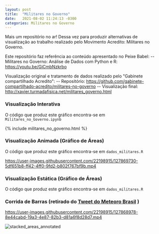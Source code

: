```yaml
---
layout: post
title:  "Militares no Governo"
date:   2021-08-02 11:24:13 -0300
categories: Militares no Governo
---
```


Mais um repositório no ar! Dessa vez para produzir alternativas de visualização ao trabalho realizado pelo Movimento Acredito: Militares no Governo.

Este repositório faz referência ao conteúdo apresentado no Peixe Babel:
-- Militares no Governo: Análise de Dados com Python e R: https://youtu.be/GiCmbNzkrbo

Visualização original e tratamento de dados realizado pelo "Gabinete compartilhado Acredito":
-- Repositório: https://github.com/gabinete-compartilhado-acredito/militares-no-governo
-- Visualização final: http://xavier.turmadafisica.net/militares_governo.html

<!-- 
{% highlight ruby %}
def print_hi(name)
  puts "Hi, #{name}"
end
print_hi('Tom')
#=> prints 'Hi, Tom' to STDOUT.
{% endhighlight %} -->

### Visualização Interativa
O código que produz este gráfico encontra-se em  `Militares_no_Governo.ipynb`

{% include militares_no_governo.html %}

### Visualização Animada (Gráfico de Áreas)
O código que produz este gráfico encontra-se em  `dados_militares.R`

https://user-images.githubusercontent.com/22198915/127869730-5df651b8-ff42-4ff0-9fd2-b802f767bf9b.mp4

### Visualização Estática (Gráfico de Áreas)
O código que produz este gráfico encontra-se em  `dados_militares.R`

### Corrida de Barras (retirado do [Tweet do Meteoro Brasil](https://twitter.com/meteoro_br/status/1414972286868803593) )

https://user-images.githubusercontent.com/22198915/127868978-8e44cabd-19a3-4e87-82b3-d81a6f8d28d7.mp4


![stacked_areas_annotated](https://user-images.githubusercontent.com/22198915/127873044-24bd7879-2d23-4f6c-9212-2193e7803c9d.png)

